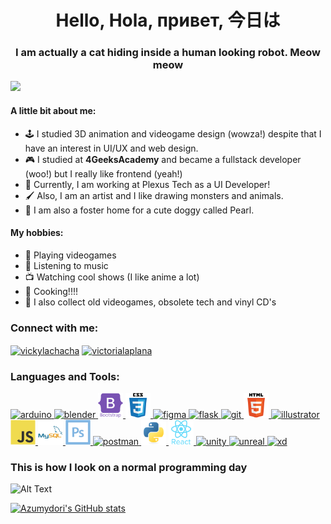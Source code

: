 <h1 align ="center">Hello, Hola, привет, 今日は</h1> 
<h3 align = "center"> I am actually a cat hiding inside a human looking robot. Meow meow </h3>

![](https://komarev.com/ghpvc/?username=azumydori&style=flat-square&color=blueviolet)

<h4 align ="left"> A little bit about me: </h4>

+ 🕹️ I studied 3D animation and videogame design (wowza!) despite that I have an interest in UI/UX and web design.
+ 🎮 I studied at **4GeeksAcademy** and became a fullstack developer (woo!) but I really like frontend (yeah!)
+ 🚵 Currently, I am working at Plexus Tech as a UI Developer!
+ 🖌️ Also, I am an artist and I like drawing monsters and animals.
+ 🐶 I am also a foster home for a cute doggy called Pearl.

<h4 align ="left"> My hobbies: </h4>

+ 👾 Playing videogames
+ 🎵 Listening to music
+ 📺 Watching cool shows (I like anime a lot)
+ 🥣 Cooking!!!!
+ 💾 I also collect old videogames, obsolete tech and vinyl CD's


<h3 align="left">Connect with me:</h3>
<p align="left">
<a href="https://twitter.com/vickylachacha" target="blank"><img align="center" src="https://raw.githubusercontent.com/rahuldkjain/github-profile-readme-generator/master/src/images/icons/Social/twitter.svg" alt="vickylachacha" height="30" width="40" /></a>
<a href="https://linkedin.com/in/victorialaplana" target="blank"><img align="center" src="https://raw.githubusercontent.com/rahuldkjain/github-profile-readme-generator/master/src/images/icons/Social/linked-in-alt.svg" alt="victorialaplana" height="30" width="40" /></a>
</p>


<h3 align="left">Languages and Tools:</h3>
<p align="left"> <a href="https://www.arduino.cc/" target="_blank"> <img src="https://cdn.worldvectorlogo.com/logos/arduino-1.svg" alt="arduino" width="40" height="40"/> </a> <a href="https://www.blender.org/" target="_blank"> <img src="https://download.blender.org/branding/community/blender_community_badge_white.svg" alt="blender" width="40" height="40"/> </a> <a href="https://getbootstrap.com" target="_blank"> <img src="https://raw.githubusercontent.com/devicons/devicon/master/icons/bootstrap/bootstrap-plain-wordmark.svg" alt="bootstrap" width="40" height="40"/> </a> <a href="https://www.w3schools.com/css/" target="_blank"> <img src="https://raw.githubusercontent.com/devicons/devicon/master/icons/css3/css3-original-wordmark.svg" alt="css3" width="40" height="40"/> </a> <a href="https://www.figma.com/" target="_blank"> <img src="https://www.vectorlogo.zone/logos/figma/figma-icon.svg" alt="figma" width="40" height="40"/> </a> <a href="https://flask.palletsprojects.com/" target="_blank"> <img src="https://www.vectorlogo.zone/logos/pocoo_flask/pocoo_flask-icon.svg" alt="flask" width="40" height="40"/> </a> <a href="https://git-scm.com/" target="_blank"> <img src="https://www.vectorlogo.zone/logos/git-scm/git-scm-icon.svg" alt="git" width="40" height="40"/> </a> <a href="https://www.w3.org/html/" target="_blank"> <img src="https://raw.githubusercontent.com/devicons/devicon/master/icons/html5/html5-original-wordmark.svg" alt="html5" width="40" height="40"/> </a> <a href="https://www.adobe.com/in/products/illustrator.html" target="_blank"> <img src="https://www.vectorlogo.zone/logos/adobe_illustrator/adobe_illustrator-icon.svg" alt="illustrator" width="40" height="40"/> </a> <a href="https://developer.mozilla.org/en-US/docs/Web/JavaScript" target="_blank"> <img src="https://raw.githubusercontent.com/devicons/devicon/master/icons/javascript/javascript-original.svg" alt="javascript" width="40" height="40"/> </a> <a href="https://www.mysql.com/" target="_blank"> <img src="https://raw.githubusercontent.com/devicons/devicon/master/icons/mysql/mysql-original-wordmark.svg" alt="mysql" width="40" height="40"/> </a> <a href="https://www.photoshop.com/en" target="_blank"> <img src="https://raw.githubusercontent.com/devicons/devicon/master/icons/photoshop/photoshop-line.svg" alt="photoshop" width="40" height="40"/> </a> <a href="https://postman.com" target="_blank"> <img src="https://www.vectorlogo.zone/logos/getpostman/getpostman-icon.svg" alt="postman" width="40" height="40"/> </a> <a href="https://www.python.org" target="_blank"> <img src="https://raw.githubusercontent.com/devicons/devicon/master/icons/python/python-original.svg" alt="python" width="40" height="40"/> </a> <a href="https://reactjs.org/" target="_blank"> <img src="https://raw.githubusercontent.com/devicons/devicon/master/icons/react/react-original-wordmark.svg" alt="react" width="40" height="40"/> </a> <a href="https://unity.com/" target="_blank"> <img src="https://www.vectorlogo.zone/logos/unity3d/unity3d-icon.svg" alt="unity" width="40" height="40"/> </a> <a href="https://unrealengine.com/" target="_blank"> <img src="https://raw.githubusercontent.com/kenangundogan/fontisto/036b7eca71aab1bef8e6a0518f7329f13ed62f6b/icons/svg/brand/unreal-engine.svg" alt="unreal" width="40" height="40"/> </a> <a href="https://www.adobe.com/products/xd.html" target="_blank"> <img src="https://cdn.worldvectorlogo.com/logos/adobe-xd.svg" alt="xd" width="40" height="40"/> </a> </p>

<h3 align="left">This is how I look on a normal programming day</h3>

![Alt Text](https://media.giphy.com/media/7NoNw4pMNTvgc/giphy.gif?cid=ecf05e47ob35aql5lco8uiz0ngsoj07a6vgdfflk4ojgemm0&rid=giphy.gif&ct=g)

[![Azumydori's GitHub stats](https://github-readme-stats.vercel.app/api?username=azumydori&show_icons=true&theme=radical)](https://github.com/azumydori/github-readme-stats)

